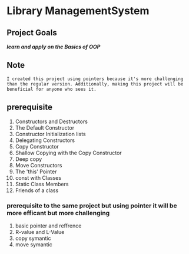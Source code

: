 # Library ManagementSystem
## Project Goals
***learn and apply on the Basics of OOP***
## Note
    I created this project using pointers because it's more challenging than the regular version. Additionally, making this project will be beneficial for anyone who sees it.
## prerequisite
1. Constructors and Destructors
2. The Default Constructor
3. Constructor Initialization lists
4. Delegating Constructors
5. Copy Constructor
6. Shallow Copying with the Copy Constructor
7. Deep copy
8. Move Constructors
9. The 'this' Pointer
10.  const with Classes
11.  Static Class Members
12.  Friends of a class

### prerequisite to the same project but using pointer it will be more efficant but more challenging
1. basic pointer and reffrence
2. R-value and L-Value
3. copy symantic
4. move symantic 